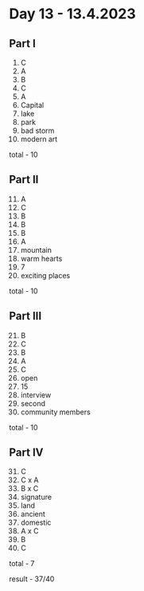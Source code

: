 # Day 13 - 13.4.2023

## Part I

1. C
2. A
3. B
4. C
5. A
6. Capital
7. lake
8. park
9. bad storm
10. modern art

total - 10

## Part II

11. A
12. C
13. B
14. B
15. B
16. A
17. mountain
18. warm hearts
19. 7
20. exciting places

total - 10

## Part III

21. B
22. C
23. B
24. A
25. C
26. open
27. 15
28. interview
29. second
30. community members

total - 10

## Part IV

31. C
32. C x A
33. B x C
34. signature
35. land
36. ancient
37. domestic
38. A x C
39. B
40. C

total - 7

result - 37/40

